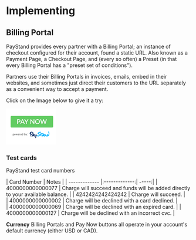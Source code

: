 # Implementing

## Billing Portal

PayStand provides every partner with a Billing Portal; an instance of checkout configured for their account, found a static URL. Also known as a Payment Page, a Checkout Page, and (every so often) a Preset (in that every Billing Portal has a "preset set of conditions").

Partners use their Billing Portals in invoices, emails, embed in their websites, and sometimes just direct their customers to the URL separately as a convenient way to accept a payment.

Click on the Image below to give it a try:


[![Pay Now Powered By PayStand](https://github.com/emmaldon/slate/blob/master/source/images/PayNow.jpg)](https://acmecargovendor-portal.paystand.co )

### Test cards
PayStand test card numbers

| Card Number        | Notes           | 
| ------------- |:-------------:| -----:|
| 4000000000000077     | Charge will succeed and funds will be added directly to your available balance. | 
| 4242424242424242     | Charge will succeed.    |   
| 4000000000000002 | Charge will be declined with a card declined.    |    
| 4000000000000069 | Charge will be declined with an expired card. |
| 4000000000000127 | Charge will be declined with an incorrect cvc. |

<aside class="notice">
<b>Currency</b>
Billing Portals and Pay Now buttons all operate in your account's default currency (either USD or CAD).
</aside>